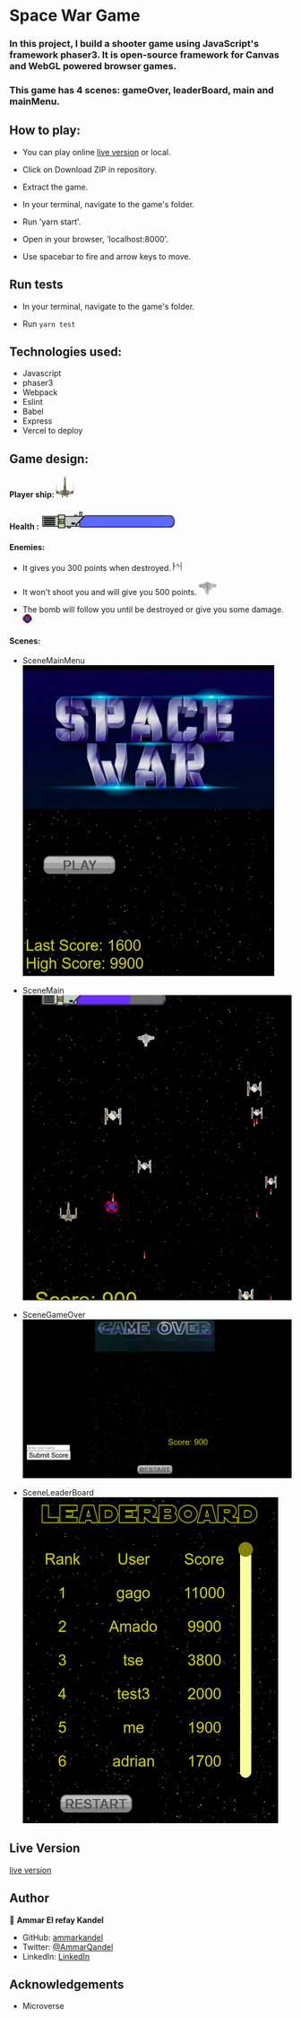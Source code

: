 # Space War Game

### In this project, I build a shooter game using JavaScript's framework phaser3. It is open-source framework for Canvas and WebGL powered browser games.

### This game has 4 scenes: gameOver, leaderBoard, main and mainMenu.

## How to play:

- You can play online [live version](https://space-war-game.vercel.app/) or local.

- Click on Download ZIP in repository.

- Extract the game.

- In your terminal, navigate to the game's folder.

- Run 'yarn start'.

- Open in your browser, 'localhost:8000'.

- Use spacebar to fire and arrow keys to move.


## Run tests

- In your terminal, navigate to the game's folder.

- Run `yarn test`

## Technologies used:

- Javascript
- phaser3
- Webpack
- Eslint
- Babel
- Express
- Vercel to deploy

## Game design:

#### Player ship: ![screenshot](./dist/content/xWing.png)

#### Health : ![screenshot](./dist/content/healthComplete.png)

#### Enemies:

- It gives you 300 points when destroyed. ![screenshot](./dist/content/tieFighterp.png)

- It won't shoot you and will give you 500 points. ![screenshot](./dist/content/imperialShutle.png)

- The bomb will follow you until be destroyed or give you some damage. ![screenshot](./dist/content/sprEnemy1.png)

#### Scenes:

- SceneMainMenu
![screenshot](./imgs/screenshot_1.png)

- SceneMain
![screenshot](./imgs/screenshot_2.png)

- SceneGameOver
![screenshot](./imgs/screenshot_3.png)

- SceneLeaderBoard
![screenshot](./imgs/screenshot_4.png)


## Live Version

[live version](https://space-war-game.vercel.app/)

## Author

👤 **Ammar El refay Kandel**

- GitHub: [ammarkandel](https://github.com/ammarkandel)
- Twitter: [@AmmarQandel](https://twitter.com/AmmarQandel)
- LinkedIn: [LinkedIn](https://www.linkedin.com/in/ammar-kandel-7b4100193/)

## Acknowledgements

- Microverse
